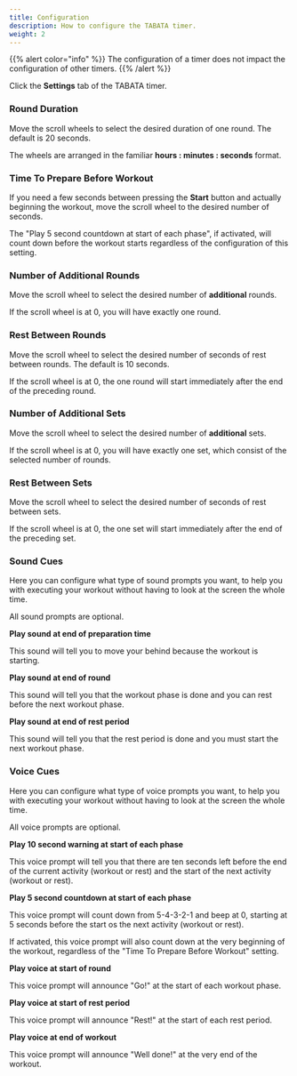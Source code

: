 ```yaml
---
title: Configuration
description: How to configure the TABATA timer.
weight: 2
---
```


{{% alert  color="info" %}}
The configuration of a timer does not impact the configuration of other
timers.
{{% /alert %}}

Click the **Settings** tab of the TABATA timer.

### **Round Duration**

Move the scroll wheels to select the desired duration of one round. The default 
is 20 seconds.

The wheels are arranged in the familiar **hours : minutes : seconds** format.

### **Time To Prepare Before Workout**

If you need a few seconds between pressing the **Start** button and actually
beginning the workout, move the scroll wheel to the desired number of seconds.

The "Play 5 second countdown at start of each phase", if activated, will count
down before the workout starts regardless of the configuration of this setting.

### **Number of Additional Rounds**

Move the scroll wheel to select the desired number of **additional** rounds.

If the scroll wheel is at 0, you will have exactly one round.

### **Rest Between Rounds**

Move the scroll wheel to select the desired number of seconds of rest between
rounds. The default is 10 seconds.

If the scroll wheel is at 0, the one round will start immediately after
the end of the preceding round.

### **Number of Additional Sets**

Move the scroll wheel to select the desired number of **additional** sets.

If the scroll wheel is at 0, you will have exactly one set, which consist of 
the selected number of rounds.

### **Rest Between Sets**

Move the scroll wheel to select the desired number of seconds of rest between
sets.

If the scroll wheel is at 0, the one set will start immediately after
the end of the preceding set.

### **Sound Cues**

Here you can configure what type of sound prompts you want, to help you with
executing your workout without having to look at the screen the whole time.

All sound prompts are optional.

**Play sound at end of preparation time**

This sound will tell you to move your behind because the workout is starting.

**Play sound at end of round**

This sound will tell you that the workout phase is done and you can rest before
the next workout phase.

**Play sound at end of rest period**

This sound will tell you that the rest period is done and you must start the
next workout phase.

### **Voice Cues**

Here you can configure what type of voice prompts you want, to help you with
executing your workout without having to look at the screen the whole time.

All voice prompts are optional.

**Play 10 second warning at start of each phase**

This voice prompt will tell you that there are ten seconds left before the end
of the current activity (workout or rest) and the start of the next activity
(workout or rest).

**Play 5 second countdown at start of each phase**

This voice prompt will count down from 5-4-3-2-1 and beep at 0, starting at 5
seconds before the start os the next activity (workout or rest).

If activated, this voice prompt will also count down at the very beginning of
the workout, regardless of the "Time To Prepare Before Workout" setting.

**Play voice at start of round**

This voice prompt will announce "Go!" at the start of each workout phase.

**Play voice at start of rest period**

This voice prompt will announce "Rest!" at the start of each rest period.

**Play voice at end of workout**

This voice prompt will announce "Well done!" at the very end of the workout.
